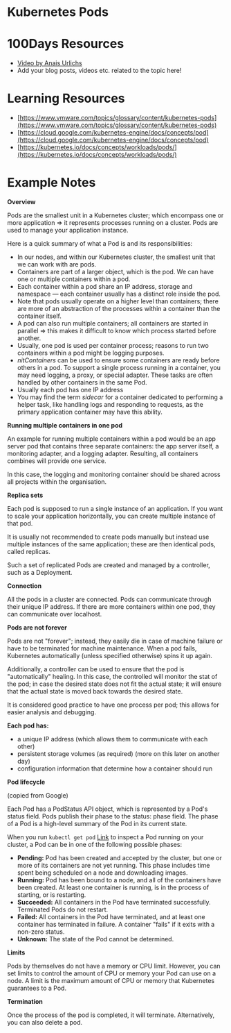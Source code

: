 # Kubernetes Pods 

# 100Days Resources
- [Video by Anais Urlichs](https://youtu.be/fCpv7xSEyEI)
- Add your blog posts, videos etc. related to the topic here!

# Learning Resources
- [https://www.vmware.com/topics/glossary/content/kubernetes-pods](https://www.vmware.com/topics/glossary/content/kubernetes-pods)
- [https://cloud.google.com/kubernetes-engine/docs/concepts/pod](https://cloud.google.com/kubernetes-engine/docs/concepts/pod)
- [https://kubernetes.io/docs/concepts/workloads/pods/](https://kubernetes.io/docs/concepts/workloads/pods/)

# Example Notes

**Overview**

Pods are the smallest unit in a Kubernetes cluster; which encompass one or more application ⇒ it represents processes running on a cluster. Pods are used to manage your application instance.

Here is a quick summary of what a Pod is and its responsibilities:
- In our nodes, and within our Kubernetes cluster, the smallest unit that we can work with are pods.
- Containers are part of a larger object, which is the pod. We can have one or multiple containers within a pod.
- Each container within a pod share an IP address, storage and namespace — each container usually has a distinct role inside the pod.
- Note that pods usually operate on a higher level than containers; there are more of an abstraction of the processes within a container than the container itself.
- A pod can also run multiple containers; all containers are started in parallel ⇒ this makes it difficult to know which process started before another.
- Usually, one pod is used per container process; reasons to run two containers within a pod might be logging purposes.
- *nitContainers* can be used to ensure some containers are ready before others in a pod. To support a single process running in a container, you may need logging, a proxy, or special adapter. These tasks are often handled by other containers in the same Pod.
- Usually each pod has one IP address
- You may find the term *sidecar* for a container dedicated to performing a helper task, like handling logs and responding to requests, as the primary application container may have this ability.

**Running multiple containers in one pod**

An example for running multiple containers within a pod would be an app server pod that contains three separate containers: the app server itself, a monitoring adapter, and a logging adapter. Resulting, all containers combines will provide one service.

In this case, the logging and monitoring container should be shared across all projects within the organisation.

**Replica sets**

Each pod is supposed to run a single instance of an application. If you want to scale your application horizontally, you can create multiple instance of that pod.

It is usually not recommended to create pods manually but instead use multiple instances of the same application; these are then identical pods, called replicas.

Such a set of replicated Pods are created and managed by a controller, such as a Deployment.

**Connection**

All the pods in a cluster are connected. Pods can communicate through their unique IP address. If there are more containers within one pod, they can communicate over localhost.

**Pods are not forever**

Pods are not "forever"; instead, they easily die in case of machine failure or have to be terminated for machine maintenance. When a pod fails, Kubernetes automatically (unless specified otherwise) spins it up again.

Additionally, a controller can be used to ensure that the pod is "automatically" healing. In this case, the controlled will monitor the stat of the pod; in case the desired state does not fit the actual state; it will ensure that the actual state is moved back towards the desired state.

It is considered good practice to have one process per pod; this allows for easier analysis and debugging.

**Each pod has:**

- a unique IP address (which allows them to communicate with each other)
- persistent storage volumes (as required) (more on this later on another day)
- configuration information that determine how a container should run

**Pod lifecycle**

(copied from Google)

Each Pod has a PodStatus API object, which is represented by a Pod's status field. Pods publish their phase to the status: phase field. The phase of a Pod is a high-level summary of the Pod in its current state.

When you run
`kubectl get pod` [Link](https://kubernetes.io/docs/reference/generated/kubectl/kubectl-commands#get) 
to inspect a Pod running on your cluster, a Pod can be in one of the following
possible phases:

- **Pending:** Pod has been created and accepted by the cluster, but one or more
of its containers are not yet running. This phase includes time spent being
scheduled on a node and downloading images.
- **Running:** Pod has been bound to a node, and all of the containers have been
created. At least one container is running, is in the process of starting, or
is restarting.
- **Succeeded:** All containers in the Pod have terminated successfully.
Terminated Pods do not restart.
- **Failed:** All containers in the Pod have terminated, and at least one
container has terminated in failure. A container "fails" if it exits with a
non-zero status.
- **Unknown:** The state of the Pod cannot be determined.

**Limits**

Pods by themselves do not have a memory or CPU limit. However, you can set limits to control the amount of CPU or memory your Pod can use on a node. A limit is the maximum amount of CPU or memory that Kubernetes guarantees to a Pod.

**Termination**

Once the process of the pod is completed, it will terminate. Alternatively, you can also delete a pod.

